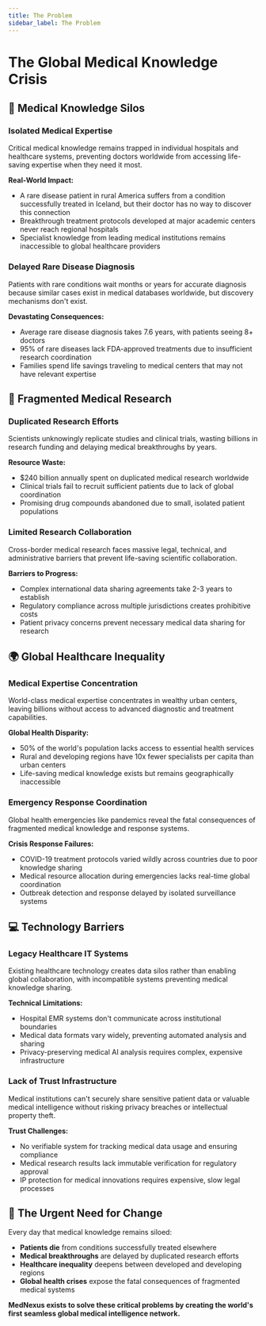```yaml
---
title: The Problem
sidebar_label: The Problem
---
```


# The Global Medical Knowledge Crisis

## 🏥 **Medical Knowledge Silos**

### **Isolated Medical Expertise**

Critical medical knowledge remains trapped in individual hospitals and healthcare systems, preventing doctors worldwide from accessing life-saving expertise when they need it most.

**Real-World Impact:**

- A rare disease patient in rural America suffers from a condition successfully treated in Iceland, but their doctor has no way to discover this connection
- Breakthrough treatment protocols developed at major academic centers never reach regional hospitals
- Specialist knowledge from leading medical institutions remains inaccessible to global healthcare providers

### **Delayed Rare Disease Diagnosis**

Patients with rare conditions wait months or years for accurate diagnosis because similar cases exist in medical databases worldwide, but discovery mechanisms don't exist.

**Devastating Consequences:**

- Average rare disease diagnosis takes 7.6 years, with patients seeing 8+ doctors
- 95% of rare diseases lack FDA-approved treatments due to insufficient research coordination
- Families spend life savings traveling to medical centers that may not have relevant expertise

## 🔬 **Fragmented Medical Research**

### **Duplicated Research Efforts**

Scientists unknowingly replicate studies and clinical trials, wasting billions in research funding and delaying medical breakthroughs by years.

**Resource Waste:**

- $240 billion annually spent on duplicated medical research worldwide
- Clinical trials fail to recruit sufficient patients due to lack of global coordination
- Promising drug compounds abandoned due to small, isolated patient populations

### **Limited Research Collaboration**

Cross-border medical research faces massive legal, technical, and administrative barriers that prevent life-saving scientific collaboration.

**Barriers to Progress:**

- Complex international data sharing agreements take 2-3 years to establish
- Regulatory compliance across multiple jurisdictions creates prohibitive costs
- Patient privacy concerns prevent necessary medical data sharing for research

## 🌍 **Global Healthcare Inequality**

### **Medical Expertise Concentration**

World-class medical expertise concentrates in wealthy urban centers, leaving billions without access to advanced diagnostic and treatment capabilities.

**Global Health Disparity:**

- 50% of the world's population lacks access to essential health services
- Rural and developing regions have 10x fewer specialists per capita than urban centers
- Life-saving medical knowledge exists but remains geographically inaccessible

### **Emergency Response Coordination**

Global health emergencies like pandemics reveal the fatal consequences of fragmented medical knowledge and response systems.

**Crisis Response Failures:**

- COVID-19 treatment protocols varied wildly across countries due to poor knowledge sharing
- Medical resource allocation during emergencies lacks real-time global coordination
- Outbreak detection and response delayed by isolated surveillance systems

## 💻 **Technology Barriers**

### **Legacy Healthcare IT Systems**

Existing healthcare technology creates data silos rather than enabling global collaboration, with incompatible systems preventing medical knowledge sharing.

**Technical Limitations:**

- Hospital EMR systems don't communicate across institutional boundaries
- Medical data formats vary widely, preventing automated analysis and sharing
- Privacy-preserving medical AI analysis requires complex, expensive infrastructure

### **Lack of Trust Infrastructure**

Medical institutions can't securely share sensitive patient data or valuable medical intelligence without risking privacy breaches or intellectual property theft.

**Trust Challenges:**

- No verifiable system for tracking medical data usage and ensuring compliance
- Medical research results lack immutable verification for regulatory approval
- IP protection for medical innovations requires expensive, slow legal processes

## 🚨 **The Urgent Need for Change**

Every day that medical knowledge remains siloed:

- **Patients die** from conditions successfully treated elsewhere
- **Medical breakthroughs** are delayed by duplicated research efforts
- **Healthcare inequality** deepens between developed and developing regions
- **Global health crises** expose the fatal consequences of fragmented medical systems

**MedNexus exists to solve these critical problems by creating the world's first seamless global medical intelligence network.**
